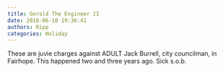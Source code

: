 ```yaml
---
title: Gerald The Engineer II
date: 2018-06-10 19:36:41
authors: Ripp
categories: Holiday
---
```


 These are juvie charges against ADULT Jack Burrell, city councilman, in Fairhope. This happened two and three years ago. Sick s.o.b.
